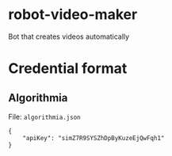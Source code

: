 # robot-video-maker
Bot that creates videos automatically

# Credential format

## Algorithmia

File: `algorithmia.json`

```
{
    "apiKey": "simZ7R9SYSZhDpByKuzeEjQwFqh1"
}
```
